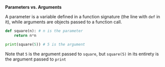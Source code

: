 **Parameters vs. Arguments**

A parameter is a variable defined in a function signature (the line with `def` in it), while arguments are objects passed to a function call.

```py
def square(n): # n is the parameter
    return n*n

print(square(5)) # 5 is the argument
```

Note that `5` is the argument passed to `square`, but `square(5)` in its entirety is the argument passed to `print`

